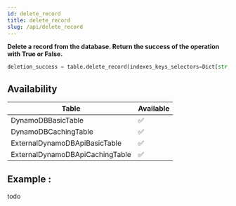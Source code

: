 ```yaml
---
id: delete_record
title: delete_record
slug: /api/delete_record
---
```


**Delete a record from the database. Return the success of the operation with True or False.**

```python
deletion_success = table.delete_record(indexes_keys_selectors=Dict[str, str])
```


## Availability

| Table | Available |
| ----- | :-------- |
| DynamoDBBasicTable | ✅
| DynamoDBCachingTable | ✅
| ExternalDynamoDBApiBasicTable | ✅
| ExternalDynamoDBApiCachingTable | ✅

## Example :

todo